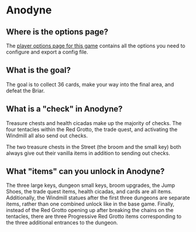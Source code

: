 # Anodyne

## Where is the options page?

The [player options page for this game](../player-options) contains all the
options you need to configure and export a config file.

## What is the goal?

The goal is to collect 36 cards, make your way into the final area, and defeat
the Briar.

## What is a "check" in Anodyne?

Treasure chests and health cicadas make up the majority of checks. The four
tentacles within the Red Grotto, the trade quest, and activating the Windmill
all also send out checks.

The two treasure chests in the Street (the broom and the small key) both always
give out their vanilla items in addition to sending out checks.

## What "items" can you unlock in Anodyne?

The three large keys, dungeon small keys, broom upgrades, the Jump Shoes, the
trade quest items, health cicadas, and cards are all items. Additionally, the
Windmill statues after the first three dungeons are separate items, rather than
one combined unlock like in the base game. Finally, instead of the Red Grotto
opening up after breaking the chains on the tentacles, there are three
Progressive Red Grotto items corresponding to the three additional entrances to
the dungeon.
